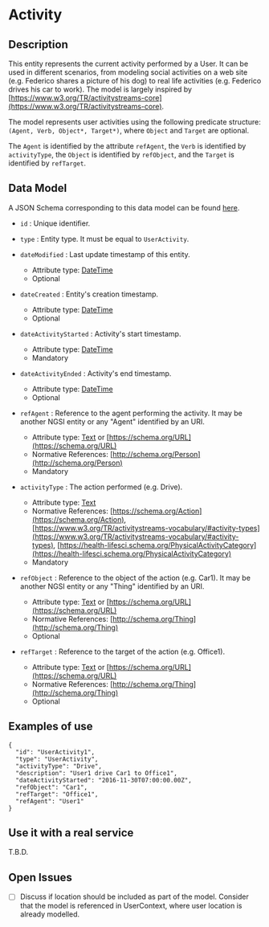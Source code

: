 # Activity

## Description

This entity represents the current activity performed by a User. It can be used in different
scenarios, from modeling social activities on a web site (e.g. Federico shares a picture of his dog) to real life activities (e.g. Federico drives his car to work). The model is largely inspired by
[https://www.w3.org/TR/activitystreams-core](https://www.w3.org/TR/activitystreams-core).

The model represents user activities using the following predicate structure: `(Agent, Verb, Object*, Target*)`, where `Object` and `Target` are optional.

The `Agent` is identified by the attribute `refAgent`, the `Verb` is identified by `activityType`, the `Object` is identified by `refObject`, and the `Target` is identified by `refTarget`.

## Data Model

A JSON Schema corresponding to this data model can be found [here](https://fiware.github.io/dataModels/User/UserActivity/schema.json).

+ `id` : Unique identifier.

+ `type` : Entity type. It must be equal to `UserActivity`.

+ `dateModified` : Last update timestamp of this entity.
    + Attribute type: [DateTime](https://schema.org/DateTime)
    + Optional

+ `dateCreated` : Entity's creation timestamp.
    + Attribute type: [DateTime](https://schema.org/DateTime)
    + Optional  

+ `dateActivityStarted` : Activity's start timestamp.
    + Attribute type: [DateTime](https://schema.org/DateTime)
    + Mandatory    

+ `dateActivityEnded` : Activity's end timestamp.
    + Attribute type: [DateTime](https://schema.org/DateTime)
    + Optional

+ `refAgent` : Reference to the agent performing the activity. It may be another NGSI entity or any "Agent" identified by an URI.
    + Attribute type: [Text](https://schema.org/Text) or [https://schema.org/URL](https://schema.org/URL)
    + Normative References: [http://schema.org/Person](http://schema.org/Person)
    + Mandatory

+ `activityType` : The action performed (e.g. Drive).
    + Attribute type: [Text](https://schema.org/Text)
    + Normative References: [https://schema.org/Action](https://schema.org/Action), [https://www.w3.org/TR/activitystreams-vocabulary/#activity-types](https://www.w3.org/TR/activitystreams-vocabulary/#activity-types), [https://health-lifesci.schema.org/PhysicalActivityCategory](https://health-lifesci.schema.org/PhysicalActivityCategory)
    + Mandatory

+ `refObject` : Reference to the object of the action (e.g. Car1). It may be another NGSI entity or any "Thing" identified by an URI.
    + Attribute type: [Text](https://schema.org/Text) or [https://schema.org/URL](https://schema.org/URL)
    + Normative References: [http://schema.org/Thing](http://schema.org/Thing)
    + Optional

+ `refTarget` : Reference to the target of the action (e.g. Office1).
    + Attribute type: [Text](https://schema.org/Text) or [https://schema.org/URL](https://schema.org/URL)
    + Normative References: [http://schema.org/Thing](http://schema.org/Thing)
    + Optional

## Examples of use

```
{
  "id": "UserActivity1",
  "type": "UserActivity",
  "activityType": "Drive",
  "description": "User1 drive Car1 to Office1",
  "dateActivityStarted": "2016-11-30T07:00:00.00Z",
  "refObject": "Car1",
  "refTarget": "Office1",
  "refAgent": "User1"
}
```

## Use it with a real service

T.B.D.

## Open Issues

- [ ] Discuss if location should be included as part of the model. Consider that the model is referenced in UserContext, where user location is already modelled.
